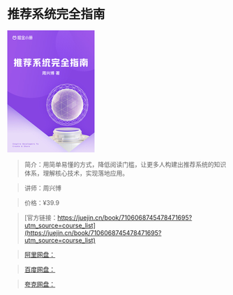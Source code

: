 # 推荐系统完全指南

![img](../../assets/5033e2ed358d4dacb4c1e9847478708a~tplv-k3u1fbpfcp-no-mark_280_280_200_280.png)

> 简介：用简单易懂的方式，降低阅读门槛，让更多人构建出推荐系统的知识体系，理解核心技术，实现落地应用。

> 讲师：周兴博

> 价格：¥39.9

> [官方链接：https://juejin.cn/book/7106068745478471695?utm_source=course_list](https://juejin.cn/book/7106068745478471695?utm_source=course_list)

> [阿里网盘：]()

> [百度网盘：]()

> [夸克网盘：]()
